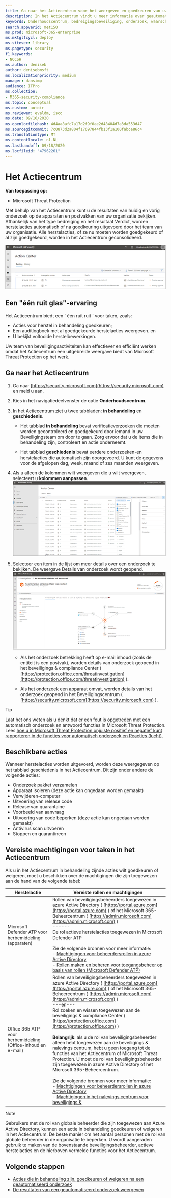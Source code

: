 ```yaml
---
title: Ga naar het Actiecentrum voor het weergeven en goedkeuren van uw automatisch onderzoek en hersteltaken
description: In het Actiecentrum vindt u meer informatie over geautomatiseerde onderzoek en het goedkeuren van acties met de status
keywords: Onderhoudscentrum, bedreigingsbeveiliging, onderzoek, waarschuwing, in behandeling, automatisch, detectie
search.appverid: met150
ms.prod: microsoft-365-enterprise
ms.mktglfcycl: deploy
ms.sitesec: library
ms.pagetype: security
f1.keywords:
- NOCSH
ms.author: deniseb
author: denisebmsft
ms.localizationpriority: medium
manager: dansimp
audience: ITPro
ms.collection:
- M365-security-compliance
ms.topic: conceptual
ms.custom: autoir
ms.reviewer: evaldm, isco
ms.date: 09/16/2020
ms.openlocfilehash: 4d4aa8afc7a17d2f9f0ae2d48404d7a3da553d47
ms.sourcegitcommit: 7c0873d2a804f17697844fb13f1a100fabce86c4
ms.translationtype: MT
ms.contentlocale: nl-NL
ms.lasthandoff: 09/18/2020
ms.locfileid: "47962261"
---
```

# <a name="the-action-center"></a>Het Actiecentrum

**Van toepassing op:**
- Microsoft Threat Protection

Met behulp van het Actiecentrum kunt u de resultaten van huidig en vorig onderzoek op de apparaten en postvakken van uw organisatie bekijken. Afhankelijk van het type bedreiging en het resultaat Verdict, worden [herstelacties](https://docs.microsoft.com/microsoft-365/security/mtp/mtp-remediation-actions) automatisch of na goedkeuring uitgevoerd door het team van uw organisatie. Alle herstelacties, of ze nu moeten worden goedgekeurd of al zijn goedgekeurd, worden in het Actiecentrum geconsolideerd. 

![Actiecentrum](../../media/air-actioncenter.png)

## <a name="a-single-pane-of-glass-experience"></a>Een "één ruit glas"-ervaring

Het Actiecentrum biedt een ' één ruit ruit ' voor taken, zoals:
- Acties voor herstel in behandeling goedkeuren;
- Een auditlogboek met al goedgekeurde herstelacties weergeven. en
- U bekijkt voltooide herstelbewerkingen.

Uw team van beveiligingsactiviteiten kan effectiever en efficiënt werken omdat het Actiecentrum een uitgebreide weergave biedt van Microsoft Threat Protection op het werk.

## <a name="go-to-the-action-center"></a>Ga naar het Actiecentrum

1. Ga naar [https://security.microsoft.com](https://security.microsoft.com) en meld u aan. 

2. Kies in het navigatiedeelvenster de optie **Onderhoudscentrum**. 

3. In het Actiecentrum ziet u twee tabbladen: **in behandeling** en **geschiedenis**.

    - Het tabblad **in behandeling** bevat verificatieverzoeken die moeten worden gecontroleerd en goedgekeurd door iemand in uw Beveiligingsteam om door te gaan. Zorg ervoor dat u de items die in behandeling zijn, controleert en actie onderneemt.

    - Het tabblad **geschiedenis** bevat eerdere onderzoeken-en herstelacties die automatisch zijn doorgevoerd. U kunt de gegevens voor de afgelopen dag, week, maand of zes maanden weergeven.

4. Als u alleen de kolommen wilt weergeven die u wilt weergeven, selecteert u **kolommen aanpassen**.<br/>![Onderhoudscentrum in Microsoft Threat Protection](../../media/mtp-action-center.png)

5. Selecteer een item in de lijst om meer details over een onderzoek te bekijken. De weergave Details van onderzoek wordt geopend.<br/>![Details van onderzoek](../../media/mtp-air-investdetails.png)

    - Als het onderzoek betrekking heeft op e-mail inhoud (zoals de entiteit is een postvak), worden details van onderzoek geopend in het beveiligings & compliance Center ( [https://protection.office.com/threatinvestigation](https://protection.office.com/threatinvestigation) ). 

    - Als het onderzoek een apparaat omvat, worden details van het onderzoek geopend in het Beveiligingscentrum ( [https://security.microsoft.com](https://security.microsoft.com) ). 

> [!TIP]
> Laat het ons weten als u denkt dat er een fout is opgetreden met een automatisch onderzoek en antwoord functies in Microsoft Threat Protection. Lees [hoe u in Microsoft Threat Protection onjuiste positief en negatief kunt rapporteren in de functies voor automatisch onderzoek en Reacties (lucht)](mtp-autoir-report-false-positives-negatives.md).

## <a name="available-actions"></a>Beschikbare acties

Wanneer herstelacties worden uitgevoerd, worden deze weergegeven op het tabblad geschiedenis in het Actiecentrum. Dit zijn onder andere de volgende acties:

- Onderzoek pakket verzamelen 
- Apparaat isoleren (deze actie kan ongedaan worden gemaakt) 
- Verwijderen-computer 
- Uitvoering van release code 
- Release van quarantaine 
- Voorbeeld van aanvraag 
- Uitvoering van code beperken (deze actie kan ongedaan worden gemaakt) 
- Antivirus scan uitvoeren 
- Stoppen en quarantineen 

## <a name="required-permissions-for-action-center-tasks"></a>Vereiste machtigingen voor taken in het Actiecentrum

Als u in het Actiecentrum in behandeling zijnde acties wilt goedkeuren of weigeren, moet u beschikken over de machtigingen die zijn toegewezen aan de hand van de volgende tabel:

|Herstelactie |Vereiste rollen en machtigingen |
|--|----|
|Microsoft Defender ATP voor herbemiddeling (apparaten) |Rollen van beveiligingsbeheerders toegewezen in azure Active Directory ( [https://portal.azure.com](https://portal.azure.com) ) of het Microsoft 365-Beheercentrum ( [https://admin.microsoft.com](https://admin.microsoft.com) )<br/>------<br/>De rol actieve herstelacties toegewezen in Microsoft Defender ATP <br/> <br/> Zie de volgende bronnen voor meer informatie: <br/>- [Machtigingen voor beheerdersrollen in azure Active Directory](https://docs.microsoft.com/azure/active-directory/users-groups-roles/directory-assign-admin-roles)<br/>- [Rollen maken en beheren voor toegangsbeheer op basis van rollen (Microsoft Defender ATP)](https://docs.microsoft.com/windows/security/threat-protection/microsoft-defender-atp/user-roles)  |
|Office 365 ATP voor herbemiddeling (Office-inhoud en e-mail)  |Rollen van beveiligingsbeheerders toegewezen in azure Active Directory ( [https://portal.azure.com](https://portal.azure.com) ) of het Microsoft 365-Beheercentrum ( [https://admin.microsoft.com](https://admin.microsoft.com) )<br/>---en--- <br/>Rol zoeken en wissen toegewezen aan de beveiligings & compliance Center ( [https://protection.office.com](https://protection.office.com) ) <br/><br/>**Belangrijk**: als u de rol van beveiligingsbeheerder alleen hebt toegewezen aan de beveiligings & nalevings centrum, hebt u geen toegang tot de functies van het Actiecentrum of Microsoft Threat Protection. U moet de rol van beveiligingsbeheerder zijn toegewezen in azure Active Directory of het Microsoft 365-Beheercentrum. <br/><br/>Zie de volgende bronnen voor meer informatie: <br/>- [Machtigingen voor beheerdersrollen in azure Active Directory](https://docs.microsoft.com/azure/active-directory/users-groups-roles/directory-assign-admin-roles)<br/>- [Machtigingen in het nalevings centrum voor beveiligings &](https://docs.microsoft.com/microsoft-365/security/office-365-security/permissions-in-the-security-and-compliance-center) |

> [!NOTE]
> Gebruikers met de rol van globale beheerder die zijn toegewezen aan Azure Active Directory, kunnen een actie in behandeling goedkeuren of weigeren in het Actiecentrum. De beste manier om het aantal personen met de rol van globale beheerder in de organisatie te beperken. U wordt aangeraden gebruik te maken van de bovenstaande beveiligingsbeheerder, actieve herstelacties en de hierboven vermelde functies voor het Actiecentrum.

## <a name="next-steps"></a>Volgende stappen 

- [Acties die in behandeling zijn, goedkeuren of weigeren na een geautomatiseerd onderzoek](mtp-autoir-actions.md)
- [De resultaten van een geautomatiseerd onderzoek weergeven](mtp-autoir-results.md)

